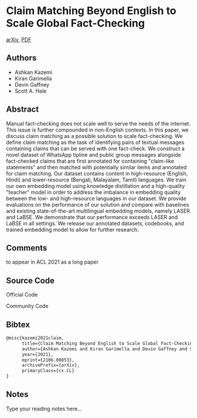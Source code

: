 
# Claim Matching Beyond English to Scale Global Fact-Checking

[arXiv](https://arxiv.org/abs/2106.0853), [PDF](https://arxiv.org/pdf/2106.0853.pdf)

## Authors

- Ashkan Kazemi
- Kiran Garimella
- Devin Gaffney
- Scott A. Hale

## Abstract

Manual fact-checking does not scale well to serve the needs of the internet. This issue is further compounded in non-English contexts. In this paper, we discuss claim matching as a possible solution to scale fact-checking. We define claim matching as the task of identifying pairs of textual messages containing claims that can be served with one fact-check. We construct a novel dataset of WhatsApp tipline and public group messages alongside fact-checked claims that are first annotated for containing "claim-like statements" and then matched with potentially similar items and annotated for claim matching. Our dataset contains content in high-resource (English, Hindi) and lower-resource (Bengali, Malayalam, Tamil) languages. We train our own embedding model using knowledge distillation and a high-quality "teacher" model in order to address the imbalance in embedding quality between the low- and high-resource languages in our dataset. We provide evaluations on the performance of our solution and compare with baselines and existing state-of-the-art multilingual embedding models, namely LASER and LaBSE. We demonstrate that our performance exceeds LASER and LaBSE in all settings. We release our annotated datasets, codebooks, and trained embedding model to allow for further research.

## Comments

to appear in ACL 2021 as a long paper

## Source Code

Official Code



Community Code



## Bibtex

```tex
@misc{kazemi2021claim,
      title={Claim Matching Beyond English to Scale Global Fact-Checking}, 
      author={Ashkan Kazemi and Kiran Garimella and Devin Gaffney and Scott A. Hale},
      year={2021},
      eprint={2106.00853},
      archivePrefix={arXiv},
      primaryClass={cs.CL}
}
```

## Notes

Type your reading notes here...

